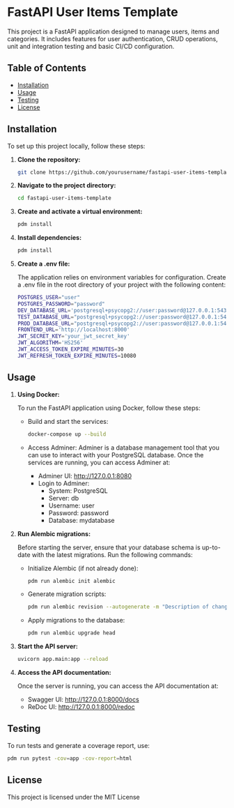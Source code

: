 # FastAPI User Items Template

This project is a FastAPI application designed to manage users, items and categories. It includes features for user authentication, CRUD operations, unit and integration testing and basic CI/CD configuration.

## Table of Contents

- [Installation](#installation)
- [Usage](#usage)
- [Testing](#testing)
- [License](#license)

## Installation

To set up this project locally, follow these steps:

1. **Clone the repository:**

   ```bash
   git clone https://github.com/yourusername/fastapi-user-items-template.git


2. **Navigate to the project directory:**

   ```bash
   cd fastapi-user-items-template

3. **Create and activate a virtual environment:**

   ```bash
   pdm install

4. **Install dependencies:**

   ```bash
   pdm install

5. **Create a .env file:**

    The application relies on environment variables for configuration. Create a .env file in the root directory of your project with the following content:

    ```bash
    POSTGRES_USER="user"
    POSTGRES_PASSWORD="password"
    DEV_DATABASE_URL='postgresql+psycopg2://user:password@127.0.0.1:5433/db'
    TEST_DATABASE_URL="postgresql+psycopg2://user:password@127.0.0.1:5434/db"
    PROD_DATABASE_URL="postgresql+psycopg2://user:password@127.0.0.1:5435/db"
    FRONTEND_URL='http://localhost:8000'
    JWT_SECRET_KEY='your_jwt_secret_key'
    JWT_ALGORITHM='HS256'
    JWT_ACCESS_TOKEN_EXPIRE_MINUTES=30
    JWT_REFRESH_TOKEN_EXPIRE_MINUTES=10080


## Usage


1. **Using Docker:**

    To run the FastAPI application using Docker, follow these steps:

    - Build and start the services:
        ```bash
        docker-compose up --build

    - Access Adminer:
    Adminer is a database management tool that you can use to interact with your PostgreSQL database. Once the services are running, you can access Adminer at:

        - Adminer UI: http://127.0.0.1:8080
        - Login to Adminer:
            - System: PostgreSQL
            - Server: db
            - Username: user
            - Password: password
            - Database: mydatabase

2. **Run Alembic migrations:**

    Before starting the server, ensure that your database schema is up-to-date with the latest migrations. Run the following commands:

    - Initialize Alembic (if not already done):
        ```bash
        pdm run alembic init alembic

    - Generate migration scripts:
        ```bash
        pdm run alembic revision --autogenerate -m "Description of changes"

    - Apply migrations to the database:
        ```bash
        pdm run alembic upgrade head

3. **Start the API server:**

   ```bash
   uvicorn app.main:app --reload


4. **Access the API documentation:**

    Once the server is running, you can access the API documentation at:

    - Swagger UI: http://127.0.0.1:8000/docs
    - ReDoc UI: http://127.0.0.1:8000/redoc

## Testing

To run tests and generate a coverage report, use:

   ```bash
   pdm run pytest -cov=app -cov-report=html
```

## License

This project is licensed under the MIT License
